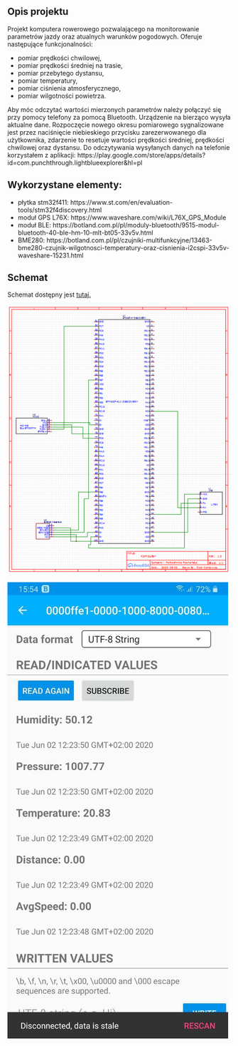 <h2>Opis projektu</h2>
Projekt komputera rowerowego pozwalającego na monitorowanie parametrów jazdy oraz atualnych warunków pogodowych. Oferuje następujące funkcjonalności:
<ul>
  <li>pomiar prędkości chwilowej,</li>
  <li>pomiar prędkości średniej na trasie,</li>
  <li>pomiar przebytego dystansu,</li>

  <li>pomiar temperatury,</li>
  <li>pomiar ciśnienia atmosferycznego,</li>
  <li>pomiar wilgotności powietrza.</li>
</ul>
Aby móc odczytać wartości mierzonych parametrów należy połączyć się przy pomocy telefony za pomocą Bluetooth. Urządzenie na bierząco wysyła aktualne dane. Rozpoczęcie nowego okresu pomiarowego sygnalizowane jest przez naciśnięcie niebieskiego przycisku zarezerwowanego dla użytkownika, zdarzenie to resetuje wartości prędkości średniej, prędkości chwilowej oraz dystansu. Do odczytywania wysyłanych danych na telefonie korzystałem z aplikacji: https://play.google.com/store/apps/details?id=com.punchthrough.lightblueexplorer&hl=pl

<h2>Wykorzystane elementy:</h2>
<ul>
  <li>płytka stm32f411: https://www.st.com/en/evaluation-tools/stm32f4discovery.html</li>
  <li>moduł GPS L76X: https://www.waveshare.com/wiki/L76X_GPS_Module</li>
  <li>moduł BLE: https://botland.com.pl/pl/moduly-bluetooth/9515-modul-bluetooth-40-ble-hm-10-mlt-bt05-33v5v.html</li>
  <li>BME280: https://botland.com.pl/pl/czujniki-multifunkcyjne/13463-bme280-czujnik-wilgotnosci-temperatury-oraz-cisnienia-i2cspi-33v5v-waveshare-15231.html </li>
</ul> 

<h2>Schemat</h2>
Schemat dostępny jest <a href="https://easyeda.com/account/project/setting/basic?project=7c6d7a4b6fe64aad8e73e3d042019d24">tutaj.</a>


![Schemat][idea]

![Odczyt danych][comunication]


[idea]: https://github.com/Kontowicz/ASW/blob/master/idea.jpg
[comunication]: https://github.com/Kontowicz/ASW/blob/master/result.jpg
